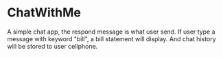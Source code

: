 # ChatWithMe
A simple chat app, the respond message is what user send. If user type a message with keyword "bill", a bill statement will display. And chat history will be stored to user cellphone.

